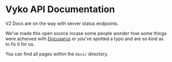 # Vyko API Documentation

V2 Docs are on the way with server status endpoints.

We've made this open source incase some people wonder how some things were acheived with [Docusarus](https://v2.docusaurus.io/) or you've spotted a typo and are so kind as to fix it for us.

You can find all pages within the `docs/` directory.


